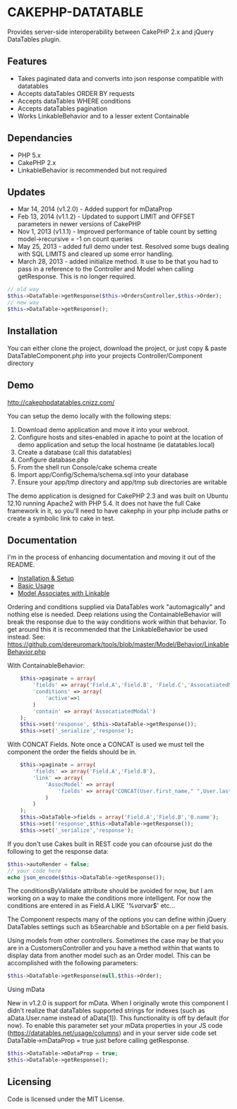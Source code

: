 CAKEPHP-DATATABLE
========

Provides server-side interoperability between CakePHP 2.x and jQuery DataTables plugin.

Features
------
*	Takes paginated data and converts into json response compatible with datatables
*	Accepts dataTables ORDER BY requests
*	Accepts dataTables WHERE conditions
*	Accepts dataTables pagination
*	Works LinkableBehavior and to a lesser extent Containable

Dependancies
------
* PHP 5.x
* CakePHP 2.x
* LinkableBehavior is recommended but not required

Updates
------
* Mar 14, 2014 (v1.2.0) - Added support for mDataProp 
* Feb 13, 2014 (v1.1.2) - Updated to support LIMIT and OFFSET parameters in newer versions of CakePHP
* Nov 1, 2013 (v1.1.1) - Improved performance of table count by setting model->recursive = -1 on count queries
* May 25, 2013 - added full demo under test. Resolved some bugs dealing with SQL LIMITS and cleared up some error handling.
* March 28, 2013 - added initialize method. It use to be that you had to pass in a reference to the Controller and Model when calling getResponse. This is no longer required.
```php
// old way
$this->DataTable->getResponse($this->OrdersController,$this->Order);
// new way
$this->DataTable->getResponse();
```

Installation
------

You can either clone the project, download the project, or just copy & paste DataTableComponent.php into your projects Controller/Component directory

Demo
------
http://cakephpdatatables.cnizz.com/

You can setup the demo locally with the following steps:

1. Download demo application and move it into your webroot.
2. Configure hosts and sites-enabled in apache to point at the location of demo application and setup the local hostname (ie datatables.local)
3. Create a database (call this datatables)
4. Configure database.php 
5. From the shell run Console/cake schema create
6. Import app/Config/Schema/schema.sql into your database
7. Ensure your app/tmp directory and app/tmp sub directories are writable

The demo application is designed for CakePHP 2.3 and was built on Ubuntu 12.10 running Apache2 with PHP 5.4. It does not have the full Cake framework in it, so you'll need to have cakephp in your php include paths or create a symbolic link to cake in test. 

Documentation
------

I'm in the process of enhancing documentation and moving it out of the README.

* [Installation & Setup](https://github.com/cnizzdotcom/cakephp-datatable/wiki/1.-Installation-&-Setup)
* [Basic Usage](https://github.com/cnizzdotcom/cakephp-datatable/wiki/2.-Basic-Usage-v1.2.0)
* [Model Associates with Linkable](https://github.com/cnizzdotcom/cakephp-datatable/wiki/3.-Model-Associations-with-Linkable)

Ordering and conditions supplied via DataTables work "automagically" and nothing else is needed. Deep relations using the ContainableBehavior will break the response due to the way conditions work within that behavior. To get around this it is recommended that the LinkableBehavior be used instead. See: https://github.com/dereuromark/tools/blob/master/Model/Behavior/LinkableBehavior.php


With ContainableBehavior:
```php
    $this->paginate = array(
        'fields' => array('Field.A','Field.B', 'Field.C','AssocatiatedModal.D'),
        'conditions' => array(
            'active'=>1
        )
        'contain' => array('AssocatiatedModal')
    );
    $this->set('response', $this->DataTable->getResponse());
    $this->set('_serialize','response');
```

With CONCAT Fields. Note once a CONCAT is used we must tell the component the order the fields should be in.
```php
    $this->paginate = array(
        'fields' => array('Field.A','Field.B'),
        'link' => array(
            'AssocModel' => array(
            	'fields' => array('CONCAT(User.first_name," ",User.last_name) as name')
        	)
        )
    );
    $this->DataTable->fields = array('Field.A','Field.B','0.name');
    $this->set('response',$this->DataTable->getResponse());
    $this->set('_serialize','response');
```

If you don't use Cakes built in REST code you can ofcourse just do the following to get the response data:
```php
$this->autoRender = false;
// your code here
echo json_encode($this->DataTable->getResponse());
```

The conditionsByValidate attribute should be avoided for now, but I am working on a way to make the conditions more intelligent. For now the conditions are entered in as Field.A LIKE '%$var%' OR Field.B LIKE '%$var$' etc...

The Component respects many of the options you can define within jQuery DataTables settings such as bSearchable and bSortable on a per field basis.


Using models from other controllers. Sometimes the case may be that you are in a CustomersController and you have a method within that wants to display data from another model such as an Order model. This 
can be accomplished with the following parameters:
```php
$this->DataTable->getResponse(null,$this->Order);
```

Using mData

New in v1.2.0 is support for mData. When I originally wrote this component I didn't realize that dataTables supported 
strings for indexes (such as aData.User.name instead of aData[1]). This functionality is off by default (for now). To 
enable this parameter set your mData properties in your JS code (https://datatables.net/usage/columns) and in your 
server side code set DataTable->mDataProp = true just before calling getResponse.
```php
$this->DataTable->mDataProp = true;
$this->DataTable->getResponse();
```

Licensing
------
Code is licensed under the MIT License.
